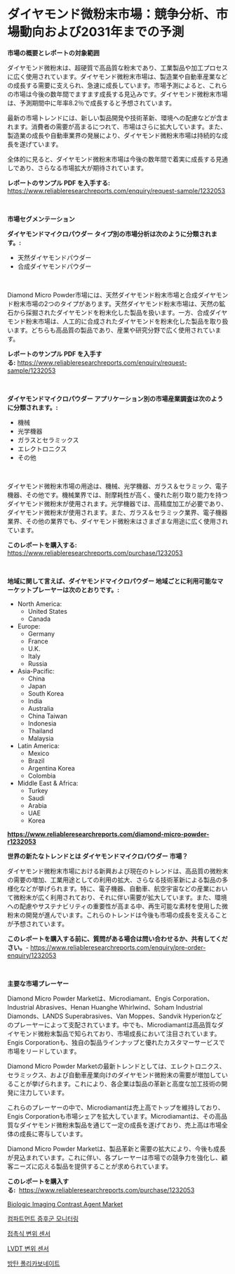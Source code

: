 <p><h1>ダイヤモンド微粉末市場：競争分析、市場動向および2031年までの予測</h1></p><p><strong>市場の概要とレポートの対象範囲</strong></p>
<p><p>ダイヤモンド微粉末は、超硬質で高品質な粉末であり、工業製品や加工プロセスに広く使用されています。ダイヤモンド微粉末市場は、製造業や自動車産業などの成長する需要に支えられ、急速に成長しています。市場予測によると、これらの市場は今後の数年間でますます成長する見込みです。ダイヤモンド微粉末市場は、予測期間中に年率8.2％で成長すると予想されています。</p><p>最新の市場トレンドには、新しい製品開発や技術革新、環境への配慮などが含まれます。消費者の需要が高まるにつれて、市場はさらに拡大しています。また、製造業の成長や自動車業界の発展により、ダイヤモンド微粉末市場は持続的な成長を遂げています。</p><p>全体的に見ると、ダイヤモンド微粉末市場は今後の数年間で着実に成長する見通しであり、さらなる市場拡大が期待されています。</p></p>
<p><strong>レポートのサンプル PDF を入手する:</strong> <a href="https://www.reliableresearchreports.com/enquiry/request-sample/1232053">https://www.reliableresearchreports.com/enquiry/request-sample/1232053</a></p>
<p>&nbsp;</p>
<p><strong>市場セグメンテーション</strong></p>
<p><strong>ダイヤモンドマイクロパウダー タイプ別の市場分析は次のように分類されます。:</strong></p>
<p><ul><li>天然ダイヤモンドパウダー</li><li>合成ダイヤモンドパウダー</li></ul></p>
<p>&nbsp;</p>
<p><p>Diamond Micro Powder市場には、天然ダイヤモンド粉末市場と合成ダイヤモンド粉末市場の2つのタイプがあります。天然ダイヤモンド粉末市場は、天然の鉱石から採掘されたダイヤモンドを粉末化した製品を扱います。一方、合成ダイヤモンド粉末市場は、人工的に合成されたダイヤモンドを粉末化した製品を取り扱います。どちらも高品質の製品であり、産業や研究分野で広く使用されています。</p></p>
<p><strong>レポートのサンプル PDF を入手する:</strong>&nbsp;<a href="https://www.reliableresearchreports.com/enquiry/request-sample/1232053">https://www.reliableresearchreports.com/enquiry/request-sample/1232053</a></p>
<p>&nbsp;</p>
<p><strong> ダイヤモンドマイクロパウダー アプリケーション別の市場産業調査は次のように分類されます。:</strong></p>
<p><ul><li>機械</li><li>光学機器</li><li>ガラスとセラミックス</li><li>エレクトロニクス</li><li>その他</li></ul></p>
<p>&nbsp;</p>
<p><p>ダイヤモンド微粉末市場の用途は、機械、光学機器、ガラス＆セラミック、電子機器、その他です。機械業界では、耐摩耗性が高く、優れた削り取り能力を持つダイヤモンド微粉末が使用されます。光学機器では、高精度加工が必要であり、ダイヤモンド微粉末が使用されます。また、ガラス＆セラミック業界、電子機器業界、その他の業界でも、ダイヤモンド微粉末はさまざまな用途に広く使用されています。</p></p>
<p><strong>このレポートを購入する:</strong>&nbsp; <a href="https://www.reliableresearchreports.com/purchase/1232053">https://www.reliableresearchreports.com/purchase/1232053</a></p>
<p>&nbsp;</p>
<p><strong>地域に関して言えば、ダイヤモンドマイクロパウダー 地域ごとに利用可能なマーケットプレーヤーは次のとおりです。:</strong></p>
<p><ul>
    <li>
        North America:
        <ul>
            <li>United States</li>
            <li>Canada</li>
        </ul>
    </li>
    <li>
        Europe:
        <ul>
            <li>Germany</li>
            <li>France</li>
            <li>U.K.</li>
            <li>Italy</li>
            <li>Russia</li>
        </ul>
    </li>
    <li>
        Asia-Pacific:
        <ul>
            <li>China</li>
            <li>Japan</li>
            <li>South Korea</li>
            <li>India</li>
            <li>Australia</li>
            <li>China Taiwan</li>
            <li>Indonesia</li>
            <li>Thailand</li>
            <li>Malaysia</li>
        </ul>
    </li>
    <li>
        Latin America:
        <ul>
            <li>Mexico</li>
            <li>Brazil</li>
            <li>Argentina Korea</li>
            <li>Colombia</li>
        </ul>
    </li>
    <li>
        Middle East & Africa:
        <ul>
            <li>Turkey</li>
            <li>Saudi</li>
            <li>Arabia</li>
            <li>UAE</li>
            <li>Korea</li>
        </ul>
    </li>
    </ul></p>
<p><strong><a href="https://www.reliableresearchreports.com/diamond-micro-powder-r1232053">https://www.reliableresearchreports.com/diamond-micro-powder-r1232053</a></strong>&nbsp;</p>
<p><strong>世界の新たなトレンドとは ダイヤモンドマイクロパウダー 市場？</strong></p>
<p><p>ダイヤモンド微粉末市場における新興および現在のトレンドは、高品質の微粉末の需要の増加、工業用途としての利用の拡大、さらなる技術革新による製品の多様化などが挙げられます。特に、電子機器、自動車、航空宇宙などの産業において微粉末が広く利用されており、それに伴い需要が拡大しています。また、環境への配慮やサステナビリティの重要性が高まる中、再生可能な素材を使用した微粉末の開発が進んでいます。これらのトレンドは今後も市場の成長を支えることが予想されています。</p></p>
<p><strong>このレポートを購入する前に、質問がある場合は問い合わせるか、共有してください。</strong>- <a href="https://www.reliableresearchreports.com/enquiry/pre-order-enquiry/1232053">https://www.reliableresearchreports.com/enquiry/pre-order-enquiry/1232053</a></p>
<p>&nbsp;</p>
<p><strong>主要な市場プレーヤー</strong></p>
<p><p>Diamond Micro Powder Marketは、Microdiamant、Engis Corporation、Industrial Abrasives、Henan Huanghe Whirlwind、Soham Industrial Diamonds、LANDS Superabrasives、Van Moppes、Sandvik Hyperionなどのプレーヤーによって支配されています。中でも、Microdiamantは高品質なダイヤモンド微粉末製品で知られており、市場成長において注目されています。Engis Corporationも、独自の製品ラインナップと優れたカスタマーサービスで市場をリードしています。</p><p>Diamond Micro Powder Marketの最新トレンドとしては、エレクトロニクス、セラミックス、および自動車産業向けのダイヤモンド微粉末の需要が増加していることが挙げられます。これにより、各企業は製品の革新と高度な加工技術の開発に注力しています。</p><p>これらのプレーヤーの中で、Microdiamantは売上高でトップを維持しており、Engis Corporationも市場シェアを拡大しています。Microdiamantは、その高品質なダイヤモンド微粉末製品を通じて一定の成長を遂げており、売上高は市場全体の成長に寄与しています。</p><p>Diamond Micro Powder Marketは、製品革新と需要の拡大により、今後も成長が見込まれています。これに伴い、各プレーヤーは市場での競争力を強化し、顧客ニーズに応える製品を提供することが求められています。</p></p>
<p><strong>このレポートを購入する:</strong>&nbsp;&nbsp;<a href="https://www.reliableresearchreports.com/purchase/1232053">https://www.reliableresearchreports.com/purchase/1232053</a></p>
<p><p><a href="https://www.linkedin.com/pulse/biologic-imaging-contrast-agent-market-research-report-reveals-7cube">Biologic Imaging Contrast Agent Market</a></p><p><a href="https://medium.com/@felipegrrady654556/%EB%94%94%EC%BD%94%EB%94%A9-%EA%B3%B5%EA%B0%84-%EC%A6%9D%ED%9B%84%EA%B5%B0-%EB%AA%A8%EB%8B%88%ED%84%B0%EB%A7%81-%EC%8B%9C%EC%9E%A5-%EC%A7%80%ED%91%9C-%EC%8B%9C%EC%9E%A5-%EC%A0%90%EC%9C%A0%EC%9C%A8-%ED%8A%B8%EB%A0%8C%EB%93%9C-%EB%B0%8F-%EC%84%B1%EC%9E%A5-%ED%8C%A8%ED%84%B4-9a810c6faa69">컴파트먼트 증후군 모니터링</a></p><p><a href="https://github.com/novabrown3/Market-Research-Report-List-1/blob/main/881288559083.md">접촉식 변위 센서</a></p><p><a href="https://github.com/Tristiarton768456/Market-Research-Report-List-1/blob/main/401480259082.md">LVDT 변위 센서</a></p><p><a href="https://medium.com/@jerrodhilll68/%EC%B4%9D%EC%95%8C-%EB%B0%A9%EC%96%B4%EC%84%B1-%ED%8F%B4%EB%A6%AC%EC%B9%B4%EB%B3%B4%EB%84%A4%EC%9D%B4%ED%8A%B8-%EC%8B%9C%EC%9E%A5-%EC%9C%A0%ED%98%95-%EC%9D%91%EC%9A%A9-%EB%B0%8F-%EC%A7%80%EB%A6%AC%EC%97%90-%EB%8C%80%ED%95%9C-%ED%8F%AC%EA%B4%84%EC%A0%81-%ED%8F%89%EA%B0%80-0903eb8012fb">방탄 폴리카보네이트</a></p></p>